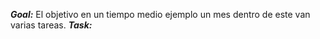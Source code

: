 
***Goal:*** El objetivo en un tiempo medio ejemplo un mes dentro de este van varias tareas.
***Task:*** 